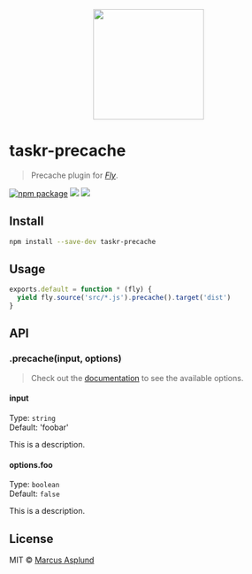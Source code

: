 <div align="center">
  <a href="http://github.com/flyjs/fly">
    <img width=200px  src="https://cloud.githubusercontent.com/assets/8317250/8733685/0be81080-2c40-11e5-98d2-c634f076ccd7.png">
  </a>
</div>

# taskr-precache

> Precache plugin for _[Fly](https://github.com/flyjs/fly)_.

[![npm package][npm-ver-link]][releases]
[![][dl-badge]][npm-pkg-link]
[![][travis-badge]][travis-link]

## Install

```sh
npm install --save-dev taskr-precache
```

## Usage


```js
exports.default = function * (fly) {
  yield fly.source('src/*.js').precache().target('dist')
}
```

## API

### .precache(input, options)

> Check out the [documentation](PLUGIN_DOCUMENTATION) to see the available options.

#### input

Type: `string`<br>
Default: 'foobar'

This is a description.

#### options.foo

Type: `boolean`<br>
Default: `false`

This is a description.


## License

MIT © [Marcus Asplund](https://pap.as)

[releases]:     https://github.com/marcusasplund/taskr-precache/releases
[npm-pkg-link]: https://www.npmjs.org/package/taskr-precache
[npm-ver-link]: https://img.shields.io/npm/v/taskr-precache.svg?style=flat-square
[dl-badge]:     http://img.shields.io/npm/dm/taskr-precache.svg?style=flat-square
[travis-link]:  https://travis-ci.org/marcusasplund/taskr-precache
[travis-badge]: http://img.shields.io/travis/marcusasplund/taskr-precache.svg?style=flat-square
